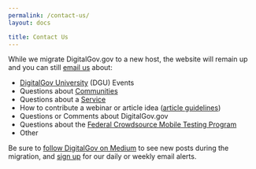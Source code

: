 ```yaml
---
permalink: /contact-us/
layout: docs

title: Contact Us
---
```


While we migrate DigitalGov.gov to a new host, the website will remain up and you can still [email us](mailto:digitalgov@gsa.gov) about:

  * [DigitalGov University](https://www.digitalgov.gov/digitalgov-university/) (DGU) Events
  * Questions about [Communities](https://www.digitalgov.gov/communities/)
  * Questions about a [Service](https://www.digitalgov.gov/services/)
  * How to contribute a webinar or article idea ([article guidelines](https://www.digitalgov.gov/join-digitalgov#guidelines))
  * Questions or Comments about DigitalGov.gov
  * Questions about the [Federal Crowdsource Mobile Testing Program](https://www.digitalgov.gov/services/mobile-application-testing-program/)
  * Other

Be sure to [follow DigitalGov on Medium](https://medium.com/@DigitalGov) to see new posts during the migration, and [sign up](http://connect.digitalgov.gov/subscribe) for our daily or weekly email alerts.
